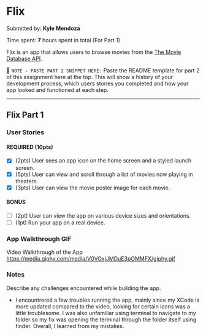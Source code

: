 # Flix

Submitted by: **Kyle Mendoza**

Time spent: **7** hours spent in total (For Part 1)

Flix is an app that allows users to browse movies from the [The Movie Database API](http://docs.themoviedb.apiary.io/#).

📝 `NOTE - PASTE PART 2 SNIPPET HERE:` Paste the README template for part 2 of this assignment here at the top. This will show a history of your development process, which users stories you completed and how your app looked and functioned at each step.

---

## Flix Part 1

### User Stories

#### REQUIRED (10pts)
- [x] (2pts) User sees an app icon on the home screen and a styled launch screen.
- [x] (5pts) User can view and scroll through a list of movies now playing in theaters.
- [x] (3pts) User can view the movie poster image for each movie.

#### BONUS
- [ ] (2pt) User can view the app on various device sizes and orientations.
- [ ] (1pt) Run your app on a real device.

### App Walkthrough GIF

Video Walkthrough of the App
https://media.giphy.com/media/V0VOxjJMDuE3pOMMFX/giphy.gif


### Notes
Describe any challenges encountered while building the app.
- I encountrered a few troubles running the app, mainly since my XCode is more updated compared to the video, looking for certain icons was a little troublesome. I was also unfamiliar using terminal to navigate to my folder so my fix was opening the terminal through the folder itself using finder. Overall, I learned from my mistakes.
